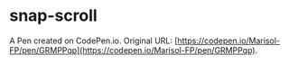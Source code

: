 # snap-scroll

A Pen created on CodePen.io. Original URL: [https://codepen.io/Marisol-FP/pen/GRMPPqp](https://codepen.io/Marisol-FP/pen/GRMPPqp).


